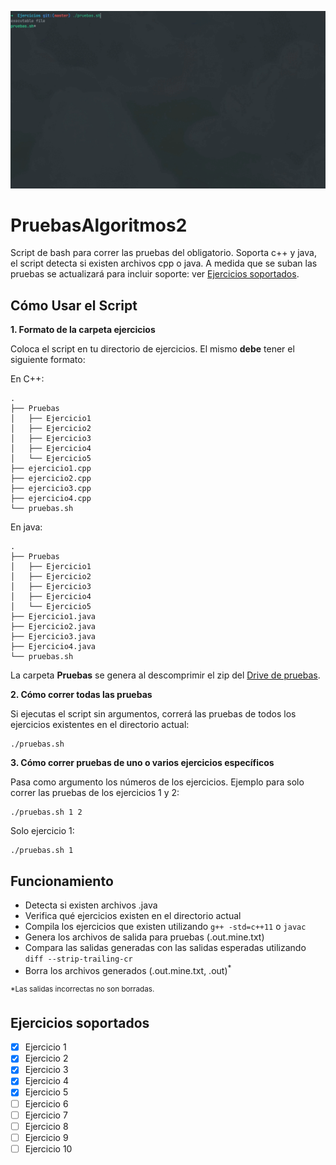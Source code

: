 ![demostracion](dem.gif)
# PruebasAlgoritmos2  
Script de bash para correr las pruebas del obligatorio. Soporta c++ y java, el script detecta si existen archivos cpp o java.
A medida que se suban las pruebas se actualizará para incluir soporte: ver [Ejercicios soportados](#ejercicios-soportados).

## Cómo Usar el Script

**1. Formato de la carpeta ejercicios**

Coloca el script en tu directorio de ejercicios. El mismo **debe** tener el siguiente formato:

En C++:
```
.
├── Pruebas
│   ├── Ejercicio1
│   ├── Ejercicio2
│   ├── Ejercicio3
│   ├── Ejercicio4
│   └── Ejercicio5
├── ejercicio1.cpp
├── ejercicio2.cpp
├── ejercicio3.cpp
├── ejercicio4.cpp
└── pruebas.sh
```
En java:
```
.
├── Pruebas
│   ├── Ejercicio1
│   ├── Ejercicio2
│   ├── Ejercicio3
│   ├── Ejercicio4
│   └── Ejercicio5
├── Ejercicio1.java
├── Ejercicio2.java
├── Ejercicio3.java
├── Ejercicio4.java
└── pruebas.sh
```
La carpeta **Pruebas** se genera al descomprimir el zip del [Drive de pruebas](https://drive.google.com/drive/folders/1_Lx4PVyFqzYHEYeCPD8w8RH0fdTyX92N).

**2. Cómo correr todas las pruebas**

Si ejecutas el script sin argumentos, correrá las pruebas de todos los ejercicios existentes en el directorio actual:
```
./pruebas.sh
```

**3. Cómo correr pruebas de uno o varios ejercicios específicos**

Pasa como argumento los números de los ejercicios. Ejemplo para solo correr las pruebas de los ejercicios 1 y 2:
```
./pruebas.sh 1 2
```
Solo ejercicio 1:
```
./pruebas.sh 1
```

## Funcionamiento

- Detecta si existen archivos .java
- Verifica qué ejercicios existen en el directorio actual
- Compila los ejercicios que existen utilizando `g++ -std=c++11` o `javac`
- Genera los archivos de salida para pruebas (.out.mine.txt)
- Compara las salidas generadas con las salidas esperadas utilizando `diff --strip-trailing-cr`
- Borra los archivos generados (.out.mine.txt, .out)<sup>*</sup>

<sup>*Las salidas incorrectas no son borradas.

## Ejercicios soportados
- [x] Ejercicio 1
- [x] Ejercicio 2
- [x] Ejercicio 3
- [x] Ejercicio 4
- [x] Ejercicio 5
- [ ] Ejercicio 6
- [ ] Ejercicio 7
- [ ] Ejercicio 8
- [ ] Ejercicio 9
- [ ] Ejercicio 10
